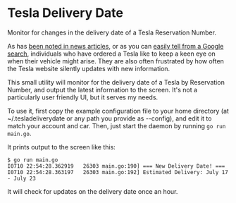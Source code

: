 # Tesla Delivery Date

Monitor for changes in the delivery date of a Tesla Reservation Number.

As has [been noted in news articles](https://electrek.co/2021/07/05/i-just-bought-my-very-first-tesla-heres-what-happened/), or as you can [easily tell from a Google search](https://www.google.com/search?q=tesla+delivery+date+keeps+changing), individuals who have ordered a Tesla like to keep a keen eye on when their vehicle might arise.  They are also often frustrated by how often the Tesla website silently updates with new information.

This small utility will monitor for the delivery date of a Tesla by Reservation Number, and output the latest information to the screen.  It's not a particularly user friendly UI, but it serves my needs.

To use it, first copy the example configuration file to your home directory (at ~/.tesladeliverydate or any path you provide as --config), and edit it to match your account and car.  Then, just start the daemon by running `go run main.go`.

It prints output to the screen like this:

```
$ go run main.go
I0710 22:54:28.362919   26303 main.go:190] === New Delivery Date! ===
I0710 22:54:28.363197   26303 main.go:192] Estimated Delivery: July 17 - July 23
```

It will check for updates on the delivery date once an hour.

